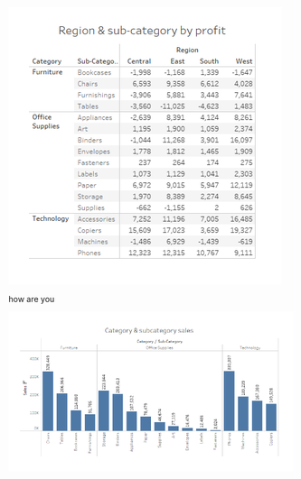 
![hello](images/Screenshot%202025-10-28%20151452.png)

how are you

![hello_2](images/Screenshot%202025-10-28%20151503.png)
